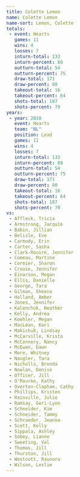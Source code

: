 ```yaml
---
title: Colette Lemon
name: Colette Lemon
name-sort: Lemon, Colette
totals:
 - event: Hearts
   games: 11
   wins: 4
   losses: 7
   inturn-total: 133
   inturn-percent: 80
   outturn-total: 54
   outturn-percent: 75
   draw-total: 171
   draw-percent: 80
   takeout-total: 16
   takeout-percent: 64
   shots-total: 187
   shots-percent: 79
years:
 - year: 2010
   event: Hearts
   team: "NL"
   position: Lead
   games: 11
   wins: 4
   losses: 7
   inturn-total: 133
   inturn-percent: 80
   outturn-total: 54
   outturn-percent: 75
   draw-total: 171
   draw-percent: 80
   takeout-total: 16
   takeout-percent: 64
   shots-total: 187
   shots-percent: 79
vs:
 - Affleck, Tricia
 - Armstrong, Jacquie
 - Babin, Jillian
 - Belisle, Eve
 - Carmody, Erin
 - Carter, Sasha
 - Clark-Rouire, Jennifer
 - Comeau, Martine
 - Cormier, Sharon
 - Crouse, Jennifer
 - Einarson, Megan
 - Ellis, Danielle
 - George, Tara
 - Gilman, Sheena
 - Holland, Amber
 - Jones, Jennifer
 - Kalenchuk, Heather
 - Kelly, Andrea
 - Koehler, Megan
 - MacLean, Kari
 - Makichuk, Lindsay
 - McCarville, Krista
 - McConnery, Nancy
 - McEwen, Dawn
 - More, Whitney
 - Naugler, Tara
 - Nicholls, Brenda
 - Nowlan, Denise
 - Officer, Jill
 - O'Rourke, Kathy
 - Overton-Clapham, Cathy
 - Phillips, Kristen
 - Rainville, Julie
 - Ramsay, Geri-Lynn
 - Schneider, Kim
 - Schneider, Tammy
 - Schraeder, Jeanna
 - Scott, Kelly
 - Sippala, Ashley
 - Sobey, Lianne
 - Sweeting, Val
 - Thomas, Jill
 - Thurston, Jill
 - Westcott, Raunora
 - Wilson, Leslie
---
```

